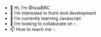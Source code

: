 - 👋 Hi, I’m @IssaBRC
- 👀 I’m interested in front-end development
- 🌱 I’m currently learning Javascript
- 💞️ I’m looking to collaborate on -.
- 📫 How to reach me -.

<!---
IssaBRC/IssaBRC is a ✨ special ✨ repository because its `README.md` (this file) appears on your GitHub profile.
You can click the Preview link to take a look at your changes.
--->

